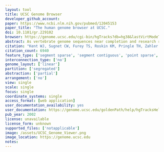 ```yaml
---
layout: tool 
title: UCSC Genome Browser
developer_github_account: 
paper: https://www.ncbi.nlm.nih.gov/pubmed/12045153
paper_title: "The human genome browser at UCSC."
doi: 10.1101/gr.229102
browser: https://genome.ucsc.edu/cgi-bin/hgTracks?db=hg38&lastVirtModeType=default&lastVirtModeExtraState=&virtModeType=default&virtMode=0&nonVirtPosition=&position=chr1%3A11102837-11267747&hgsid=729714349_6ib6LxPNBWK6CgShBpt2CkgFUcIX
abstract: As vertebrate genome sequences near completion and research refocuses to their analysis, the issue of effective genome annotation display becomes critical. A mature web tool for rapid and reliable display of any requested portion of the genome at any scale, together with several dozen aligned annotation tracks, is provided at http://genome.ucsc.edu. This browser displays assembly contigs and gaps, mRNA and expressed sequence tag alignments, multiple gene predictions, cross-species homologies, single nucleotide polymorphisms, sequence-tagged sites, radiation hybrid data, transposon repeats, and more as a stack of coregistered tracks. Text and sequence-based searches provide quick and precise access to any region of specific interest. Secondary links from individual features lead to sequence details and supplementary off-site databases. One-half of the annotation tracks are computed at the University of California, Santa Cruz from publicly available sequence data; collaborators worldwide provide the rest. Users can stably add their own custom tracks to the browser for educational or research purposes. The conceptual and technical framework of the browser, its underlying MYSQL database, and overall use are described. The web site currently serves over 50,000 pages per day to over 3000 different users.
citation: "Kent WJ, Sugnet CW, Furey TS, Roskin KM, Pringle TH, Zahler AM, et al. The human genome browser at UCSC. Genome Res. 2002;12: 996–1006."
citation_count: 6940
feature_type: ['segment sparse', 'segment contiguous', 'point sparse', 'point contiguous']
interconnection_type: ['no']
genome_layout: ['linear']
partition: ['segregated']
abstraction: ['partial']
arrangement: ['no']
view: single
scale: single
focus: single
coordinate_systems: single
access_format: [web application]
user_documentation_availability: yes
user_documentation: https://genome.ucsc.edu/goldenPath/help/hgTracksHelp.html
pub_year: 2002
license: unavailable
license_form: unknown
supported_files: ['notapplicable']
image: /assets/UCSC_Genome_Viewer.png
image_location: https://genome.ucsc.edu
notes: 
---
```

